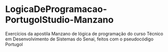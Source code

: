 # LogicaDeProgramacao-PortugolStudio-Manzano

Exercícios da apostila Manzano de lógica de programação do curso Técnico em Desenvolvimento de Sistemas do Senai, feitos com o pseudocódigo Portugol
